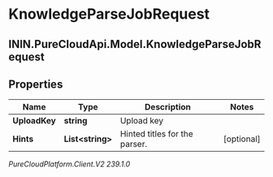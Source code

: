 # KnowledgeParseJobRequest

## ININ.PureCloudApi.Model.KnowledgeParseJobRequest

## Properties

|Name | Type | Description | Notes|
|------------ | ------------- | ------------- | -------------|
| **UploadKey** | **string** | Upload key | |
| **Hints** | **List&lt;string&gt;** | Hinted titles for the parser. | [optional] |



_PureCloudPlatform.Client.V2 239.1.0_
